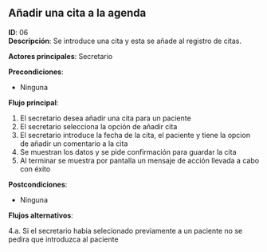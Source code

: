 ## Añadir una cita a la agenda

**ID**: 06         
**Descripción**: Se introduce una cita y esta se añade al registro de citas.

**Actores principales**: Secretario

**Precondiciones**:
* Ninguna

**Flujo principal**:
1. El secretario desea añadir una cita para un paciente
2. El secretario selecciona la opción de añadir cita
3. El secretario introduce la fecha de la cita, el paciente y tiene la opcion de añadir un comentario a la cita
4. Se muestran los datos y se pide confirmación para guardar la cita
5. Al terminar se muestra por pantalla un mensaje de acción llevada a cabo con éxito

**Postcondiciones**:

* Ninguna

**Flujos alternativos**:

4.a. Si el secretario habia selecionado previamente a un paciente no se pedira que introduzca al paciente

